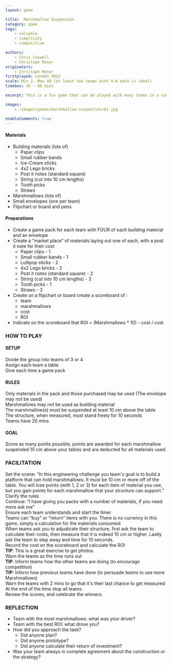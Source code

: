 ```yaml
---
layout: game

title:  Marshmallow Suspension
category: game
tags:
    - valuable
    - simplicity
    - competitive

authors: 
    - Chris Caswell
    - Christoph Moser
originators: 
    - Christoph Moser
firstplayed: London 2015
scale: Min 2, Max 40 (at least two teams with 4-6 each is ideal)
timebox: 45 - 60 mins

excerpt: This is a fun game that can be played with many teams in a competition. Teams build a structure with a limited array of materials and are challenged to make a number of decisions, measuring their success not by performance but rather by return on investment. 

images:
    - /images/games/marshmallow-suspention/01.jpg

enableComments: true
---
```


#### Materials
* Building materials (lots of) 
    * Paper clips
    * Small rubber bands
    * Ice-Cream sticks
    * 4x2 Lego bricks
    * Post it notes (standard square)
    * String (cut into 10 cm lengths)
    * Tooth picks
    * Straws
* Marshmallows (lots of)
* Small envelopes (one per team)
* Flipchart or board and pens

#### Preparations
* Create a game pack for each team with FOUR of each building material and an envelope 
* Create a “market place” of materials laying out one of each, with a post it note for their cost
    * Paper clips - 1
    * Small rubber bands - 1
    * Lollipop sticks - 2
    * 4x2 Lego bricks - 2
    * Post it notes (standard square) - 2
    * String (cut into 10 cm lengths) - 3
    * Tooth picks - 1
    * Straws - 3
* Create on a flipchart or board create a scoreboard of : 
    * team 
    * marshmallows
    * cost
    * ROI  
* Indicate on the scoreboard that ROI = (Marshmallows * 10) - cost / cost

### HOW TO PLAY

#### SETUP
Divide the group into teams of 3 or 4  
Assign each team a table   
Give each time a game pack  

#### RULES
Only materials in the pack and those purchased may be used (The envelope may not be used)  
Marshmallows may not be used as building material  
The marshmallow(s) must be suspended at least 10 cm above the table  
The structure, when measured, must stand freely for 10 seconds  
Teams have 20 mins  

#### GOAL
Score as many points possible, points are awarded for each marshmallow suspended 10 cm above your tables and are deducted for all materials used.

### FACILITATION
Set the scene: “In this engineering challenge you team's goal is to build a platform that can hold marshmallows. It must be 10 cm or more off of the table. You will lose points (with 1, 2 or 3) for each item of material you use, but you gain points for each marshmallow that your structure can support.”  
Clarify the rules  
Continue: “I have giving you packs with a number of materials, if you need more ask me”  
Ensure each team understands and start the timer  
Teams can “buy” or “return” items with you. There is no currency in this game, simply a calculation for the materials consumed  
When teams ask you to adjudicate their structure, first ask the team to calculate their costs, then measure that it is indeed 10 cm or higher. Lastly ask the team to step away and time for 10 seconds.  
Record the cost on the scoreboard and calculate the ROI  
__TIP__: This is a great exercise to get photos.  
Warn the teams as the time runs out  
__TIP__: Inform teams how the other teams are doing (to encourage competition)  
__TIP__: Inform how previous teams have done (to persuade teams to use more Marshmallows)  
Warn the teams with 2 mins to go that it's their last chance to get measured  
At the end of the time stop all teams.   
Review the scores, and celebrate the winners.  

### REFLECTION
* Team with the most marshmallows: what was your driver?  
* Team with the best ROI: what drove you?  
* How did you approach the task?  
    * Did anyone plan? 
    * Did anyone prototype?
    * Did anyone calculate their return of investment?  
* Was your team always in complete agreement about the construction or the strategy?
